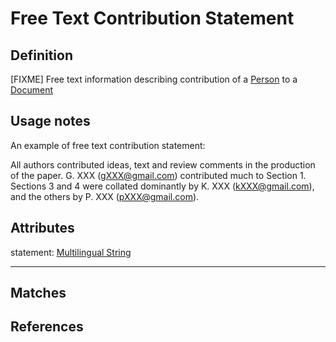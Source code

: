 # Free Text Contribution Statement

## Definition
[FIXME] Free text information describing contribution of a [Person](../entities/Person.md) to a [Document](../entities/Document.md)

## Usage notes
An example of free text contribution statement:

All authors contributed ideas, text and review comments in the production of the paper. G. XXX (gXXX@gmail.com) contributed much to Section 1. Sections 3 and 4 were collated dominantly by
K. XXX (kXXX@gmail.com), and the others by P. XXX (pXXX@gmail.com).

## Attributes
statement: [Multilingual String](../datatypes/MultilingualString.md)

---

## Matches


## References
